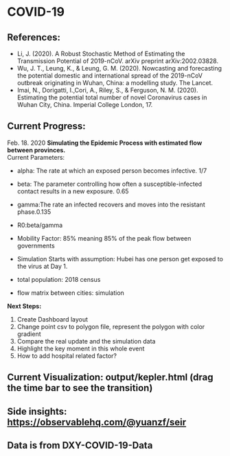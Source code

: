 # COVID-19
## References:
* Li, J. (2020). A Robust Stochastic Method of Estimating the Transmission Potential of 2019-nCoV. arXiv preprint arXiv:2002.03828.
* Wu, J. T., Leung, K., &
Leung, G. M. (2020). Nowcasting and forecasting the potential domestic and international spread of the 2019-nCoV outbreak originating in Wuhan, China: a modelling study. The Lancet.
* Imai, N., Dorigatti, I.,Cori, A., Riley, S., & Ferguson, N. M. (2020). Estimating the potential
total number of novel Coronavirus cases in Wuhan City, China. Imperial College London, 17.

## Current Progress:
Feb. 18. 2020
<b>Simulating the Epidemic Process with estimated flow between provinces.</b><br>
Current Parameters: 
* alpha: The rate at which an exposed person becomes infective. 1/7
* beta: The parameter controlling how often a susceptible-infected contact results in a new exposure.  0.65
* gamma:The rate an infected recovers and moves into the resistant phase.0.135
* R0:beta/gamma
* Mobility Factor: 85% meaning 85% of the peak flow between governments
* Simulation Starts with assumption: Hubei has one person get exposed to the virus at Day 1.

* total population: 2018 census
* flow matrix between cities: simulation


<b>Next Steps:</b>
1. Create Dashboard layout
2. Change point csv to polygon file, represent the polygon with color gradient
3. Compare the real update and the simulation data
4. Highlight the key moment in this whole event
5. How to add hospital related factor?




## Current Visualization: output/kepler.html (drag the time bar to see the transition)
## Side insights: https://observablehq.com/@yuanzf/seir

## Data is from DXY-COVID-19-Data
